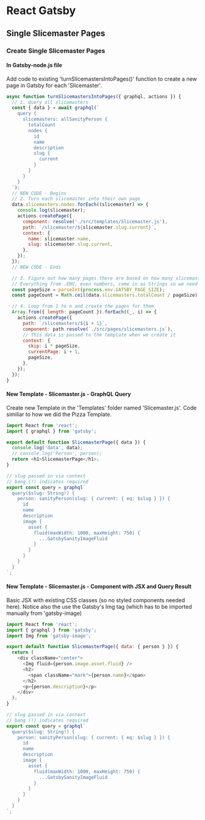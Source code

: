 # React Gatsby

## Single Slicemaster Pages

### Create Single Slicemaster Pages

#### In Gatsby-node.js file

Add code to existing 'turnSlicemastersIntoPages()' function to create a new page in Gatsby for each 'Slicemaster'.

```javascript
async function turnSlicemastersIntoPages({ graphql, actions }) {
  // 1. Query all slicemasters
  const { data } = await graphql(`
    query {
      slicemasters: allSanityPerson {
        totalCount
        nodes {
          id
          name
          description
          slug {
            current
          }
        }
      }
    }
  `);
  // NEW CODE - Begins
  // 2. Turn each slicemaster into their own page
  data.slicemasters.nodes.forEach((slicemaster) => {
    console.log(slicemaster);
    actions.createPage({
      component: resolve('./src/templates/Slicemaster.js'),
      path: `/slicemaster/${slicemaster.slug.current}`,
      context: {
        name: slicemaster.name,
        slug: slicemaster.slug.current,
      },
    });
  });
  // NEW CODE - Ends

  // 3. Figure out how many pages there are based on how many slicemasters there are, and how many per page
  // Everything from .ENV, even numbers, come in as Strings so we need to convert to number
  const pageSize = parseInt(process.env.GATSBY_PAGE_SIZE);
  const pageCount = Math.ceil(data.slicemasters.totalCount / pageSize);

  // 4. Loop from 1 to n and create the pages for them
  Array.from({ length: pageCount }).forEach((_, i) => {
    actions.createPage({
      path: `/slicemasters/${i + 1}`,
      component: path.resolve(`./src/pages/slicemasters.js`),
      // This data is passed to the template when we create it
      context: {
        skip: i * pageSize,
        currentPage: i + 1,
        pageSize,
      },
    });
  });
}
```

#### New Template - Slicemaster.js - GraphQL Query

Create new Template in the 'Templates' folder named 'Slicemaster.js'. Code similiar to how we did the Pizza Template.

```javascript
import React from 'react';
import { graphql } from 'gatsby';

export default function SlicemasterPage({ data }) {
  console.log('data', data);
  // console.log('Person', person);
  return <h1>SlicemasterPage</h1>;
}

// slug passed in via context
// bang (!) indicates required
export const query = graphql`
  query($slug: String!) {
    person: sanityPerson(slug: { current: { eq: $slug } }) {
      id
      name
      description
      image {
        asset {
          fluid(maxWidth: 1000, maxHeight: 750) {
            ...GatsbySanityImageFluid
          }
        }
      }
    }
  }
`;
```

#### New Template - Slicemaster.js - Component with JSX and Query Result

Basic JSX with existing CSS classes (so no styled components needed here). Notice also the use the Gatsby's Img tag (which has to be imported manually from 'gatsby-image)

```javascript
import React from 'react';
import { graphql } from 'gatsby';
import Img from 'gatsby-image';

export default function SlicemasterPage({ data: { person } }) {
  return (
    <div className="center">
      <Img fluid={person.image.asset.fluid} />
      <h2>
        <span className="mark">{person.name}</span>
      </h2>
      <p>{person.description}</p>
    </div>
  );
}

// slug passed in via context
// bang (!) indicates required
export const query = graphql`
  query($slug: String!) {
    person: sanityPerson(slug: { current: { eq: $slug } }) {
      id
      name
      description
      image {
        asset {
          fluid(maxWidth: 1000, maxHeight: 750) {
            ...GatsbySanityImageFluid
          }
        }
      }
    }
  }
`;
```

